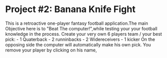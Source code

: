 # Project #2: Banana Knife Fight

This is a retroactive one-player fantasy football application.The main Objective here is to "Beat The computer!",while testing your your football knowledge in the process. Create your very own 6 players team / your best pick: - 1 Quaterback - 2 runninbacks - 2 Widereceivers - 1 kicker On the opposing side the computer will automatically make his own pick. You remove your player by clicking on his name,
